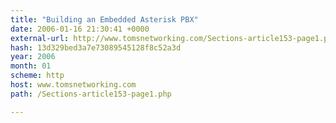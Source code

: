 ```yaml
---
title: "Building an Embedded Asterisk PBX"
date: 2006-01-16 21:30:41 +0000
external-url: http://www.tomsnetworking.com/Sections-article153-page1.php
hash: 13d329bed3a7e73089545128f8c52a3d
year: 2006
month: 01
scheme: http
host: www.tomsnetworking.com
path: /Sections-article153-page1.php

---
```



